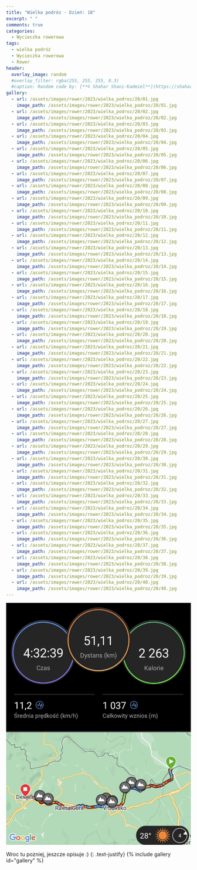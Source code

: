 ```yaml
---
title: "Wielka podróz - Dzień: 18"
excerpt: " "
comments: true
categories:
  - Wycieczka rowerowa
tags:
  - wielka podróż
  - Wycieczka rowerowa
  - Rower
header:
  overlay_image: random
  #overlay_filter: rgba(255, 255, 255, 0.3)
  #caption: Random code by: [**© Shahar Shani-Kadmiel**](https://shaharkadmiel.github.io)"
gallery:
  - url: /assets/images/rower/2023/wielka_podroz/20/01.jpg
    image_path: /assets/images/rower/2023/wielka_podroz/20/01.jpg
  - url: /assets/images/rower/2023/wielka_podroz/20/02.jpg
    image_path: /assets/images/rower/2023/wielka_podroz/20/02.jpg
  - url: /assets/images/rower/2023/wielka_podroz/20/03.jpg
    image_path: /assets/images/rower/2023/wielka_podroz/20/03.jpg
  - url: /assets/images/rower/2023/wielka_podroz/20/04.jpg
    image_path: /assets/images/rower/2023/wielka_podroz/20/04.jpg
  - url: /assets/images/rower/2023/wielka_podroz/20/05.jpg
    image_path: /assets/images/rower/2023/wielka_podroz/20/05.jpg
  - url: /assets/images/rower/2023/wielka_podroz/20/06.jpg
    image_path: /assets/images/rower/2023/wielka_podroz/20/06.jpg
  - url: /assets/images/rower/2023/wielka_podroz/20/07.jpg
    image_path: /assets/images/rower/2023/wielka_podroz/20/07.jpg
  - url: /assets/images/rower/2023/wielka_podroz/20/08.jpg
    image_path: /assets/images/rower/2023/wielka_podroz/20/08.jpg
  - url: /assets/images/rower/2023/wielka_podroz/20/09.jpg
    image_path: /assets/images/rower/2023/wielka_podroz/20/09.jpg
  - url: /assets/images/rower/2023/wielka_podroz/20/10.jpg
    image_path: /assets/images/rower/2023/wielka_podroz/20/10.jpg
  - url: /assets/images/rower/2023/wielka_podroz/20/11.jpg
    image_path: /assets/images/rower/2023/wielka_podroz/20/11.jpg
  - url: /assets/images/rower/2023/wielka_podroz/20/12.jpg
    image_path: /assets/images/rower/2023/wielka_podroz/20/12.jpg
  - url: /assets/images/rower/2023/wielka_podroz/20/13.jpg
    image_path: /assets/images/rower/2023/wielka_podroz/20/13.jpg
  - url: /assets/images/rower/2023/wielka_podroz/20/14.jpg
    image_path: /assets/images/rower/2023/wielka_podroz/20/14.jpg
  - url: /assets/images/rower/2023/wielka_podroz/20/15.jpg
    image_path: /assets/images/rower/2023/wielka_podroz/20/15.jpg
  - url: /assets/images/rower/2023/wielka_podroz/20/16.jpg
    image_path: /assets/images/rower/2023/wielka_podroz/20/16.jpg
  - url: /assets/images/rower/2023/wielka_podroz/20/17.jpg
    image_path: /assets/images/rower/2023/wielka_podroz/20/17.jpg
  - url: /assets/images/rower/2023/wielka_podroz/20/18.jpg
    image_path: /assets/images/rower/2023/wielka_podroz/20/18.jpg
  - url: /assets/images/rower/2023/wielka_podroz/20/19.jpg
    image_path: /assets/images/rower/2023/wielka_podroz/20/19.jpg
  - url: /assets/images/rower/2023/wielka_podroz/20/20.jpg
    image_path: /assets/images/rower/2023/wielka_podroz/20/20.jpg
  - url: /assets/images/rower/2023/wielka_podroz/20/21.jpg
    image_path: /assets/images/rower/2023/wielka_podroz/20/21.jpg
  - url: /assets/images/rower/2023/wielka_podroz/20/22.jpg
    image_path: /assets/images/rower/2023/wielka_podroz/20/22.jpg
  - url: /assets/images/rower/2023/wielka_podroz/20/23.jpg
    image_path: /assets/images/rower/2023/wielka_podroz/20/23.jpg
  - url: /assets/images/rower/2023/wielka_podroz/20/24.jpg
    image_path: /assets/images/rower/2023/wielka_podroz/20/24.jpg
  - url: /assets/images/rower/2023/wielka_podroz/20/25.jpg
    image_path: /assets/images/rower/2023/wielka_podroz/20/25.jpg
  - url: /assets/images/rower/2023/wielka_podroz/20/26.jpg
    image_path: /assets/images/rower/2023/wielka_podroz/20/26.jpg
  - url: /assets/images/rower/2023/wielka_podroz/20/27.jpg
    image_path: /assets/images/rower/2023/wielka_podroz/20/27.jpg
  - url: /assets/images/rower/2023/wielka_podroz/20/28.jpg
    image_path: /assets/images/rower/2023/wielka_podroz/20/28.jpg
  - url: /assets/images/rower/2023/wielka_podroz/20/29.jpg
    image_path: /assets/images/rower/2023/wielka_podroz/20/29.jpg
  - url: /assets/images/rower/2023/wielka_podroz/20/30.jpg
    image_path: /assets/images/rower/2023/wielka_podroz/20/30.jpg
  - url: /assets/images/rower/2023/wielka_podroz/20/31.jpg
    image_path: /assets/images/rower/2023/wielka_podroz/20/31.jpg
  - url: /assets/images/rower/2023/wielka_podroz/20/32.jpg
    image_path: /assets/images/rower/2023/wielka_podroz/20/32.jpg
  - url: /assets/images/rower/2023/wielka_podroz/20/33.jpg
    image_path: /assets/images/rower/2023/wielka_podroz/20/33.jpg
  - url: /assets/images/rower/2023/wielka_podroz/20/34.jpg
    image_path: /assets/images/rower/2023/wielka_podroz/20/34.jpg
  - url: /assets/images/rower/2023/wielka_podroz/20/35.jpg
    image_path: /assets/images/rower/2023/wielka_podroz/20/35.jpg
  - url: /assets/images/rower/2023/wielka_podroz/20/36.jpg
    image_path: /assets/images/rower/2023/wielka_podroz/20/36.jpg
  - url: /assets/images/rower/2023/wielka_podroz/20/37.jpg
    image_path: /assets/images/rower/2023/wielka_podroz/20/37.jpg
  - url: /assets/images/rower/2023/wielka_podroz/20/38.jpg
    image_path: /assets/images/rower/2023/wielka_podroz/20/38.jpg
  - url: /assets/images/rower/2023/wielka_podroz/20/39.jpg
    image_path: /assets/images/rower/2023/wielka_podroz/20/39.jpg
  - url: /assets/images/rower/2023/wielka_podroz/20/40.jpg
    image_path: /assets/images/rower/2023/wielka_podroz/20/40.jpg
---
```

![mapka](/assets/images/rower/2023/wielka_podroz/20/mapka.png)

Wroc tu pozniej, jeszcze opisuje :)
{: .text-justify}
{% include gallery id="gallery" %}
